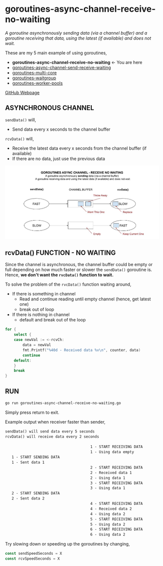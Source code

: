 # goroutines-async-channel-receive-no-waiting

_A goroutine asynchronously sending data (via a channel buffer) and a goroutine
receiving that data, using the latest (if available) and does not wait._

These are my 5 main example of using goroutines,

* **goroutines-async-channel-receive-no-waiting** <- You are here
* [goroutines-async-channel-send-receive-waiting](https://github.com/JeffDeCola/my-go-examples/tree/master/goroutines/goroutines-async-channel-send-receive-waiting)
* [goroutines-multi-core](https://github.com/JeffDeCola/my-go-examples/tree/master/goroutines/goroutines-multi-core)
* [goroutines-waitgroup](https://github.com/JeffDeCola/my-go-examples/tree/master/goroutines/goroutines-waitgroup)
* [goroutines-worker-pools](https://github.com/JeffDeCola/my-go-examples/tree/master/goroutines/goroutines-worker-pools)

[GitHub Webpage](https://jeffdecola.github.io/my-go-examples/)

## ASYNCHRONOUS CHANNEL

`sendData()` will,

* Send data every x seconds to the channel buffer

`rcvData()` will,

* Receive the latest data every x seconds from the channel buffer (if available)
* If there are no data, just use the previous data

![IMAGE - goroutines-async-channel-receive-no-waiting - IMAGE](../../docs/pics/goroutines-async-channel-receive-no-waiting.jpg)

## rcvData() FUNCTION - NO WAITING

Since the channel is asynchronous, the channel buffer could be empty or full
depending on how much faster or slower the `sendData()` goroutine is.
Hence, **we don't want the `rvcData()` function to wait.**

To solve the problem of the `rvcData()` function waiting around,

* If there is something in channel
  * Read and continue reading until empty channel (hence, get latest one)
  * break out of loop
* If there is nothing in channel
  * default and break out of the loop

```go
for {
    select {
    case newVal := <-rcvCh:
        data = newVal
        fmt.Printf("%40d - Received data %v\n", counter, data)
        continue
    default:
    }
    break
}
```

## RUN

```bash
go run goroutines-async-channel-receive-no-waiting.go
```

Simply press return to exit.

Example output when receiver faster than sender,

```txt
sendData() will send data every 5 seconds
rcvData() will receive data every 2 seconds

                                       1 - START RECEIVING DATA
                                       1 - Using data empty
   1 - START SENDING DATA
   1 - Sent data 1
                                       2 - START RECEIVING DATA
                                       2 - Received data 1
                                       2 - Using data 1
                                       3 - START RECEIVING DATA
                                       3 - Using data 1
   2 - START SENDING DATA
   2 - Sent data 2
                                       4 - START RECEIVING DATA
                                       4 - Received data 2
                                       4 - Using data 2
                                       5 - START RECEIVING DATA
                                       5 - Using data 2
                                       6 - START RECEIVING DATA
                                       6 - Using data 2
```

Try slowing down or speeding up the goroutines by changing,

```go
const sendSpeedSeconds = X
const rcvSpeedSeconds = X
```
